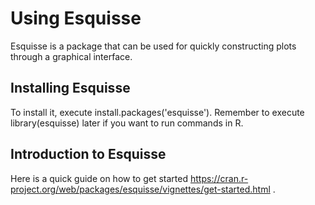 # Using Esquisse
Esquisse is a package that can be used for quickly constructing plots through a graphical interface.

## Installing Esquisse
To install it, execute install.packages('esquisse'). Remember to execute library(esquisse) later if you want to run commands in R.

## Introduction to Esquisse
Here is a quick guide on how to get started https://cran.r-project.org/web/packages/esquisse/vignettes/get-started.html . 
